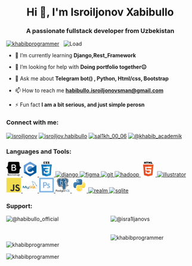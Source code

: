 <h1 align="center">Hi 👋, I'm Isroiljonov Xabibullo</h1>
<h3 align="center">A passionate fullstack developer from Uzbekistan</h3>
<img src="https://media.tenor.com/NOYF3f82b_gAAAAC/programmer.gif" alt="Load" align="right" width="350px">

<p align="left"> <a href="https://github.com/ryo-ma/github-profile-trophy"><img src="https://github-profile-trophy.vercel.app/?username=khabibprogrammer" alt="khabibprogrammer" /></a> </p>

- 🌱 I’m currently learning **Django,Rest_Framework**

- 🤝 I’m looking for help with **Doing portfolio together😐**

- 💬 Ask me about **Telegram bot() , Python, Html/css, Bootstrap**

- 📫 How to reach me **habibullo.isroiljonovsman@gmail.com**

- ⚡ Fun fact **I am a bit serious, and just simple perosn**

<h3 align="left">Connect with me:</h3>
<p align="left">
<a href="https://twitter.com/isroiljonov" target="blank"><img align="center" src="https://raw.githubusercontent.com/rahuldkjain/github-profile-readme-generator/master/src/images/icons/Social/twitter.svg" alt="isroiljonov" height="30" width="40" /></a>
<a href="https://fb.com/isroiljov.habibullo" target="blank"><img align="center" src="https://raw.githubusercontent.com/rahuldkjain/github-profile-readme-generator/master/src/images/icons/Social/facebook.svg" alt="isroiljov.habibullo" height="30" width="40" /></a>
<a href="https://instagram.com/sal1kh_00_06" target="blank"><img align="center" src="https://raw.githubusercontent.com/rahuldkjain/github-profile-readme-generator/master/src/images/icons/Social/instagram.svg" alt="sal1kh_00_06" height="30" width="40" /></a>
<a href="https://www.youtube.com/c/@khabib_academik" target="blank"><img align="center" src="https://raw.githubusercontent.com/rahuldkjain/github-profile-readme-generator/master/src/images/icons/Social/youtube.svg" alt="@khabib_academik" height="30" width="40" /></a>
</p>

<h3 align="left">Languages and Tools:</h3>
<p align="left"> <a href="https://getbootstrap.com" target="_blank" rel="noreferrer"> <img src="https://raw.githubusercontent.com/devicons/devicon/master/icons/bootstrap/bootstrap-plain-wordmark.svg" alt="bootstrap" width="40" height="40"/> </a> <a href="https://www.cprogramming.com/" target="_blank" rel="noreferrer"> <img src="https://raw.githubusercontent.com/devicons/devicon/master/icons/c/c-original.svg" alt="c" width="40" height="40"/> </a> <a href="https://www.w3schools.com/css/" target="_blank" rel="noreferrer"> <img src="https://raw.githubusercontent.com/devicons/devicon/master/icons/css3/css3-original-wordmark.svg" alt="css3" width="40" height="40"/> </a> <a href="https://www.djangoproject.com/" target="_blank" rel="noreferrer"> <img src="https://cdn.worldvectorlogo.com/logos/django.svg" alt="django" width="40" height="40"/> </a> <a href="https://www.figma.com/" target="_blank" rel="noreferrer"> <img src="https://www.vectorlogo.zone/logos/figma/figma-icon.svg" alt="figma" width="40" height="40"/> </a> <a href="https://git-scm.com/" target="_blank" rel="noreferrer"> <img src="https://www.vectorlogo.zone/logos/git-scm/git-scm-icon.svg" alt="git" width="40" height="40"/> </a> <a href="https://hadoop.apache.org/" target="_blank" rel="noreferrer"> <img src="https://www.vectorlogo.zone/logos/apache_hadoop/apache_hadoop-icon.svg" alt="hadoop" width="40" height="40"/> </a> <a href="https://www.w3.org/html/" target="_blank" rel="noreferrer"> <img src="https://raw.githubusercontent.com/devicons/devicon/master/icons/html5/html5-original-wordmark.svg" alt="html5" width="40" height="40"/> </a> <a href="https://www.adobe.com/in/products/illustrator.html" target="_blank" rel="noreferrer"> <img src="https://www.vectorlogo.zone/logos/adobe_illustrator/adobe_illustrator-icon.svg" alt="illustrator" width="40" height="40"/> </a> <a href="https://developer.mozilla.org/en-US/docs/Web/JavaScript" target="_blank" rel="noreferrer"> <img src="https://raw.githubusercontent.com/devicons/devicon/master/icons/javascript/javascript-original.svg" alt="javascript" width="40" height="40"/> </a> <a href="https://www.mysql.com/" target="_blank" rel="noreferrer"> <img src="https://raw.githubusercontent.com/devicons/devicon/master/icons/mysql/mysql-original-wordmark.svg" alt="mysql" width="40" height="40"/> </a> <a href="https://www.photoshop.com/en" target="_blank" rel="noreferrer"> <img src="https://raw.githubusercontent.com/devicons/devicon/master/icons/photoshop/photoshop-line.svg" alt="photoshop" width="40" height="40"/> </a> <a href="https://www.postgresql.org" target="_blank" rel="noreferrer"> <img src="https://raw.githubusercontent.com/devicons/devicon/master/icons/postgresql/postgresql-original-wordmark.svg" alt="postgresql" width="40" height="40"/> </a> <a href="https://www.python.org" target="_blank" rel="noreferrer"> <img src="https://raw.githubusercontent.com/devicons/devicon/master/icons/python/python-original.svg" alt="python" width="40" height="40"/> </a> <a href="https://realm.io/" target="_blank" rel="noreferrer"> <img src="https://raw.githubusercontent.com/bestofjs/bestofjs-webui/8665e8c267a0215f3159df28b33c365198101df5/public/logos/realm.svg" alt="realm" width="40" height="40"/> </a> <a href="https://www.sqlite.org/" target="_blank" rel="noreferrer"> <img src="https://www.vectorlogo.zone/logos/sqlite/sqlite-icon.svg" alt="sqlite" width="40" height="40"/> </a> </p>

<h3 align="left">Support:</h3>
<p><a href="https://www.buymeacoffee.com/@habibullo_official"> <img align="left" src="https://cdn.buymeacoffee.com/buttons/v2/default-yellow.png" height="65" width="280" alt="@habibullo_official" /></a><a href="https://ko-fi.com/@isra1ljanovs"> <img align="left" src="https://cdn.ko-fi.com/cdn/kofi3.png?v=3" height="50" width="210" alt="@isra1ljanovs" /></a></p><br><br>

<p><img align="left" src="https://github-readme-stats.vercel.app/api/top-langs?username=khabibprogrammer&show_icons=true&locale=en&layout=compact" alt="khabibprogrammer" /></p>

<p>&nbsp;<img align="center" src="https://github-readme-stats.vercel.app/api?username=khabibprogrammer&show_icons=true&locale=en" alt="khabibprogrammer" /></p>

<p><img align="center" src="https://github-readme-streak-stats.herokuapp.com/?user=khabibprogrammer&" alt="khabibprogrammer" /></p>
